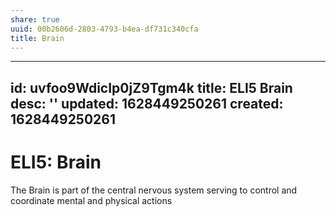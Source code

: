 ```yaml
---
share: true
uuid: 00b2606d-2803-4793-b4ea-df731c340cfa
title: Brain
---
```

---
id: uvfoo9WdicIp0jZ9Tgm4k
title: ELI5 Brain
desc: ''
updated: 1628449250261
created: 1628449250261
---
# ELI5: Brain
The Brain is part of the central nervous system serving to control and coordinate mental and physical actions